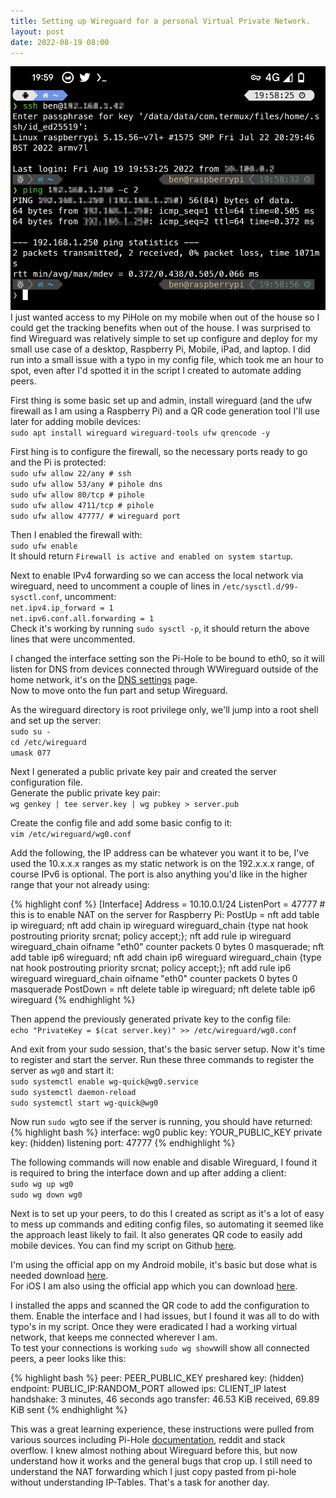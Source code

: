 ```yaml
---
title: Setting up Wireguard for a personal Virtual Private Network.
layout: post
date: 2022-08-19 08:00
---
```

![The terminal on my mobile phone shown an ssh session to my home network over mobile using wireguard.](/assets/202208/pixelscreen.png)
I just wanted access to my PiHole on my mobile when out of the house so I could get the tracking benefits when out of the house. I was surprised to find Wireguard was relatively simple to set up configure and deploy for my small use case of a desktop, Raspberry Pi, Mobile, iPad, and laptop.
I did run into a small issue with a typo in my config file, which took me an hour to spot, even after I'd spotted it in the script I created to automate adding peers.
<!--more-->
First thing is some basic set up and admin, install wireguard (and the ufw firewall as I am using a Raspberry Pi) and a QR code generation tool I'll use later for adding mobile devices:  
`sudo apt install wireguard wireguard-tools ufw qrencode -y`

First hing is to configure the firewall, so the necessary ports ready to go and the Pi is protected:  
`sudo ufw allow 22/any # ssh`  
`sudo ufw allow 53/any # pihole dns`  
`sudo ufw allow 80/tcp # pihole`      
`sudo ufw allow 4711/tcp # pihole`   
`sudo ufw allow 47777/ # wireguard port`  

Then I enabled the firewall with:  
`sudo ufw enable`  
It should return `Firewall is active and enabled on system startup`.

Next to enable IPv4 forwarding so we can access the local network via wireguard, need to uncomment a couple of lines in `/etc/sysctl.d/99-sysctl.conf`, uncomment:  
`net.ipv4.ip_forward = 1`  
`net.ipv6.conf.all.forwarding = 1`  
Check it's working by running `sudo sysctl -p`, it should return the above lines that were uncommented.  
   
I changed the interface setting son the Pi-Hole to be bound to eth0, so it will listen for DNS from devices connected through WWireguard outside of the home network, it's on the [DNS settings][piholedns] page.  
Now to move onto the fun part and setup Wireguard.

As the wireguard directory is root privilege only, we'll jump into a root shell and set up the server:  
`sudo su -`  
`cd /etc/wireguard`  
`umask 077`  

Next I generated a public private key pair and created the server configuration file.  
Generate the public private key pair:  
`wg genkey | tee server.key | wg pubkey > server.pub`

Create the config file and add some basic config to it:    
`vim /etc/wireguard/wg0.conf`  

Add the following, the IP address can be whatever you want it to be, I've used the 10.x.x.x ranges as my static network is on the 192.x.x.x range, of course IPv6 is optional. The port is also anything you'd like in the higher range that your not already using:  

{% highlight conf %}
[Interface]
Address = 10.10.0.1/24
ListenPort = 47777
\# this is to enable NAT on the server for Raspberry Pi:
PostUp = nft add table ip wireguard; nft add chain ip wireguard wireguard_chain {type nat hook postrouting priority srcnat\; policy accept\;}; nft add rule ip wireguard wireguard_chain oifname "eth0" counter packets 0 bytes 0 masquerade; nft add table ip6 wireguard; nft add chain ip6 wireguard wireguard_chain {type nat hook postrouting priority srcnat\; policy accept\;}; nft add rule ip6 wireguard wireguard_chain oifname "eth0" counter packets 0 bytes 0 masquerade
PostDown = nft delete table ip wireguard; nft delete table ip6 wireguard
{% endhighlight %}

Then append the previously generated private key to the config file:  
`echo "PrivateKey = $(cat server.key)" >> /etc/wireguard/wg0.conf`

And exit from your sudo session, that's the basic server setup. Now it's time to register and start the server. Run these three commands to register the server as `wg0` and start it:  
`sudo systemctl enable wg-quick@wg0.service`  
`sudo systemctl daemon-reload`  
`sudo systemctl start wg-quick@wg0`  

Now run `sudo wg`to see if the server is running, you should have returned:  
{% highlight bash %}
interface: wg0
  public key: YOUR_PUBLIC_KEY
  private key: (hidden)
  listening port: 47777
{% endhighlight %}

The following commands will now enable and disable Wireguard, I found it is required to bring the interface down and up after adding a client:  
`sudo wg up wg0`  
`sudo wg down wg0`  

Next is to set up your peers, to do this I created as script as it's a lot of easy to mess up commands and editing config files, so automating it seemed like the approach least likely to fail. It also generates QR code to easily add mobile devices. You can find my script on Github [here][script].

I'm using the official app on my Android mobile, it's basic but dose what is needed download [here][android].  
For iOS I am also using the official app which you can download [here][ios].  

I installed the apps and scanned the QR code to add the configuration to them. Enable the interface and I had issues, but I found it was all to do with typo's in my script. Once they were eradicated I had a working virtual network, that keeps me connected wherever I am.  
To test your connections is working `sudo wg show`will show all connected peers, a peer looks like this:  

{% highlight bash %}
peer: PEER_PUBLIC_KEY
  preshared key: (hidden)
  endpoint: PUBLIC_IP:RANDOM_PORT
  allowed ips: CLIENT_IP
  latest handshake: 3 minutes, 46 seconds ago
  transfer: 46.53 KiB received, 69.89 KiB sent
{% endhighlight %}

This was a great learning experience, these instructions were pulled from various sources including Pi-Hole [documentation][pihole], reddit and stack overflow. I knew almost nothing about Wireguard before this, but now understand how it works and the general bugs that crop up. I still need to understand the NAT forwarding which I just copy pasted from pi-hole without understanding IP-Tables. That's a task for another day.

[script]: https://github.com/aircooledcafe/wireguard-peer-script/
[pihole]: https://docs.pi-hole.net/guides/vpn/wireguard/internal/
[android]: https://play.google.com/store/apps/details?id=com.wireguard.android
[ios]: https://apps.apple.com/us/app/wireguard/id1441195209
[piholedns]: http://pi.hole/admin/settings.php?tab=dns